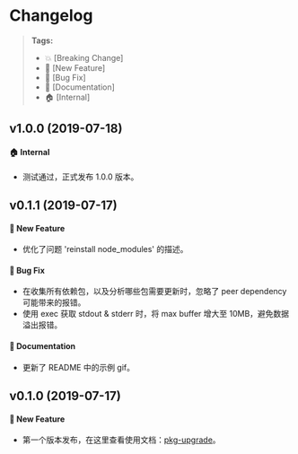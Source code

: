 # Changelog

> **Tags:**
> - :boom:   [Breaking Change]
> - :rocket: [New Feature]
> - :bug:    [Bug Fix]
> - :memo:   [Documentation]
> - :house:  [Internal]

## v1.0.0 (2019-07-18)

#### :house: Internal

- 测试通过，正式发布 1.0.0 版本。

## v0.1.1 (2019-07-17)

#### :rocket: New Feature

- 优化了问题 'reinstall node_modules' 的描述。

#### :bug: Bug Fix

- 在收集所有依赖包，以及分析哪些包需要更新时，忽略了 peer dependency 可能带来的报错。
- 使用 exec 获取 stdout & stderr 时，将 max buffer 增大至 10MB，避免数据溢出报错。

#### :memo: Documentation

- 更新了 README 中的示例 gif。

## v0.1.0 (2019-07-17)

#### :rocket: New Feature

- 第一个版本发布，在这里查看使用文档：[pkg-upgrade](https://www.npmjs.com/package/pkg-upgrade)。

